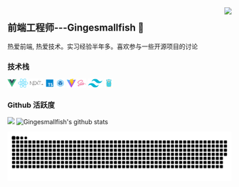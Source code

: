 <img align="right" src="https://count.getloli.com/get/@:Gingesmallfish?theme=rule34">

##  前端工程师---Gingesmallfish 👋

热爱前端, 热爱技术。实习经验半年多。喜欢参与一些开源项目的讨论

### **技术栈**

<a href="https://v3.cn.vuejs.org"><code><img height="20" src="./img/vue.png"></code></a>
<a href="https://reactjs.org/"><code><img height="20" src="./img/react.svg"></code></a>
<a href="https://nextjs.org/"><code><img height="20" src="./img/next.png"></code></a>
<a href="https://www.tslang.cn/index.html"><code><img height="20" src="./img/typescript.png"></code></a>
<a href="https://webpack.js.org/"><code><img height="20" src="./img//webpack.svg"></code></a>
<a href="https://cn.vitejs.dev"><code><img height="20" src="./img/vite.png"></code></a>
<a href="https://sass-lang.com"><code><img height="20" src="./img/sass2.png"></code></a>
<a href="https://tailwindcss.com"><code><img height="20" src="./img/tailwindcss.png"></code></a>
<a href="https://go.dev/"><code><img height="20" src="./img/golang.png"></code></a>


### Github 活跃度

[![](https://activity-graph.herokuapp.com/graph?username=Gingesmallfish&theme=dracula)](https://github.com/ashutosh00710/github-readme-activity-graph)
![Gingesmallfish's github stats](https://github-readme-stats.vercel.app/api?username=Gingesmallfish&show_icons=true&theme=vue)

<picture>
  <source media="(prefers-color-scheme: dark)" srcset="https://raw.githubusercontent.com/lxfriday/lxfriday/output/github-contribution-grid-snake-dark.svg">
  <source media="(prefers-color-scheme: light)" srcset="https://raw.githubusercontent.com/lxfriday/lxfriday/output/github-contribution-grid-snake.svg">
  <img alt="github contribution grid snake animation" src="https://raw.githubusercontent.com/lxfriday/lxfriday/output/github-contribution-grid-snake.svg">
</picture>
